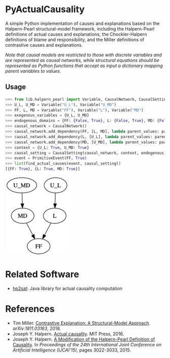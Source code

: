 # PyActualCausality
A simple Python implementation of causes and explanations based on the Halpern-Pearl structural-model framework, including the Halpern-Pearl definitions of actual causes and explanations, the Chockler-Halpern definitions of blame and responsibility, and the Miller definitions of contrastive causes and explanations.

*Note that causal models are restricted to those with discrete variables and are represented as causal networks, while structural equations should be represented as Python functions that accept as input a dictionary mapping parent variables to values.*

## Usage

```python
>>> from lib.halpern_pearl import Variable, CausalNetwork, CausalSetting, find_actual_causes, PrimitiveEvent
>>> U_L, U_MD = Variable("U_L"), Variable("U_MD")
>>> FF, L, MD = Variable("FF"), Variable("L"), Variable("MD")
>>> exogenous_variables = {U_L, U_MD}
>>> endogenous_domains = {FF: {False, True}, L: {False, True}, MD: {False, True}}
>>> causal_network = CausalNetwork()
>>> causal_network.add_dependency(FF, [L, MD], lambda parent_values: parent_values[L] or parent_values[MD])
>>> causal_network.add_dependency(L, [U_L], lambda parent_values: parent_values[U_L])
>>> causal_network.add_dependency(MD, [U_MD], lambda parent_values: parent_values[U_MD])
>>> context = {U_L: True, U_MD: True}
>>> causal_setting = CausalSetting(causal_network, context, endogenous_domains)
>>> event = PrimitiveEvent(FF, True)
>>> list(find_actual_causes(event, causal_setting))
[{FF: True}, {L: True, MD: True}]
```

![](examples/forest_fire_disjunctive.png)

# Related Software
- [hp2sat](https://github.com/amjadKhalifah/HP2SAT1.0): Java library for actual causality computation

# References
- Tim Miller. [Contrastive Explanation: A Structural-Model Approach](https://arxiv.org/abs/1811.03163). *arXiv:1811.03163*, 2018.
- Joseph Y. Halpern. [Actual causality](https://mitpress.mit.edu/books/actual-causality). MIT Press, 2016.
- Joseph Y. Halpern. [A Modification of the Halpern-Pearl Definition of Causality](https://www.ijcai.org/Proceedings/15/Papers/427.pdf). In *Proceedings of the 24th International Joint Conference on Artificial Intelligence (IJCAI'15)*, pages 3022-3033, 2015.
